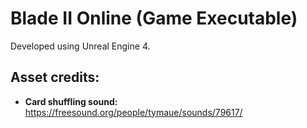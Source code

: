 # Blade II Online (Game Executable)

Developed using Unreal Engine 4.

## Asset credits:

- **Card shuffling sound:** https://freesound.org/people/tymaue/sounds/79617/
